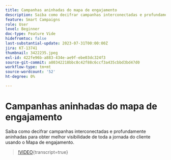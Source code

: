 ```yaml
---
title: Campanhas aninhadas do mapa de engajamento
description: Saiba como decifrar campanhas interconectadas e profundamente aninhadas para obter melhor visibilidade de toda a jornada do cliente usando o Mapa de engajamento.
feature: Smart Campaigns
role: User
level: Beginner
doc-type: Feature Vide
hidefromtoc: false
last-substantial-update: 2023-07-31T00:00:00Z
jira: KT-13741
thumbnail: 3422235.jpeg
exl-id: 422fe96b-a883-434e-ae9f-ebe03dc324f3
source-git-commit: a80342218bbc8c42f88c6ccf3a435cbbd3bd47d0
workflow-type: tm+mt
source-wordcount: '52'
ht-degree: 0%

---
```


# Campanhas aninhadas do mapa de engajamento

Saiba como decifrar campanhas interconectadas e profundamente aninhadas para obter melhor visibilidade de toda a jornada do cliente usando o Mapa de engajamento.

>[!VIDEO](https://video.tv.adobe.com/v/3423300/?learn=on&captions=por_br){transcript=true}
